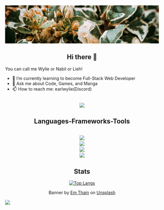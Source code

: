 

![earlwyl banner](./img/banner.png)






<div align=center>
<h2 align="center"> Hi there 👋 </h2>
</div>
You can call me Wylie or Nabil or Lieh!

- 🌱 I’m currently learning to become Full-Stack Web Developer
- 💬 Ask me about Code, Games, and Manga
- 📫 How to reach me: earlwylie(Discord)

<br/>
<div align="center"> 
  <a href="https://x.com/earlcodes">
     <img src="https://img.shields.io/badge/X-000000?style=for-the-badge&logo=x&logoColor=white"/> 
  </a>
</div>

<h2 align="center"> Languages-Frameworks-Tools </h2>
<br/>
<div align="center">
    <img src="https://skillicons.dev/icons?i=vscode,github,figma,git,postman" /><br>
    <img src="https://skillicons.dev/icons?i=html,css,javascript,php,python,go" /><br>
    <img src="https://skillicons.dev/icons?i=tailwind,bootstrap,nodejs,express,react,nextjs,laravel" /><br>
    <img src="https://skillicons.dev/icons?i=mysql,mongodb" /><br>
</div>

<h2 align="center"> Stats </h2>
<div align=center>
  
[![Top Langs](https://github-readme-stats.vercel.app/api/top-langs/?username=earlwyl&layout=compact&theme=radical)](https://github.com/anuraghazra/github-readme-stats)

</div>

<p align="center">
Banner by <a href="https://unsplash.com/@thainos?utm_content=creditCopyText&utm_medium=referral&utm_source=unsplash">Em Thain</a> on <a href="https://unsplash.com/photos/a-close-up-of-a-bush-with-leaves-and-flowers-SnoUxdmw7cY?utm_content=creditCopyText&utm_medium=referral&utm_source=unsplash">Unsplash</a>
</p>
<div>
<img align="center" src="https://visitor-badge.laobi.icu/badge?page_id=earlwyl.earlwyl" />
</div>
  

